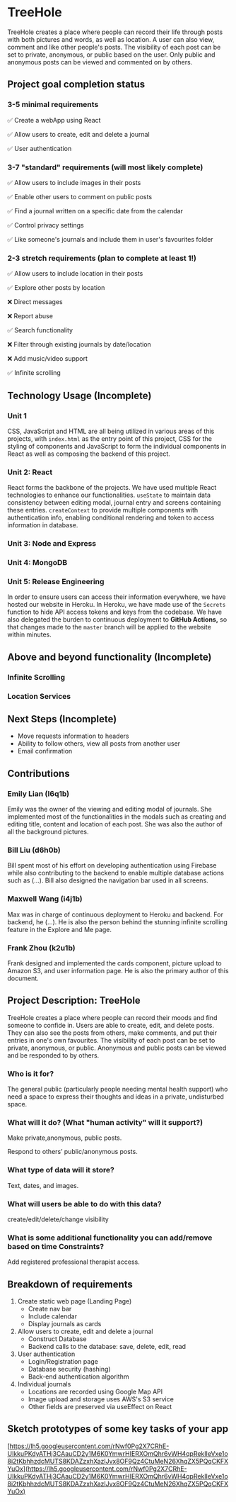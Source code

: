 # TreeHole

TreeHole creates a place where people can record their life through posts with both pictures and words, as well as location. A user can also view, comment and like other people's posts. The visibility of each post can be set to private, anonymous, or public based on the user. Only public and anonymous posts can be viewed and commented on by others.

## Project goal completion status

### 3-5 minimal requirements

 ✅  Create a webApp using React

 ✅  Allow users to create, edit and delete a journal

 ✅  User authentication

### 3-7 "standard" requirements (will most likely complete)

 ✅  Allow users to include images in their posts

 ✅  Enable other users to comment on public posts

 ✅  Find a journal written on a specific date from the calendar

 ✅  Control privacy settings

 ✅  Like someone's journals and include them in user's favourites folder

### 2-3 stretch requirements (plan to complete at least 1!)

 ✅  Allow users to include location in their posts

 ✅  Explore other posts by location

 ❌  Direct messages

 ❌  Report abuse

 ✅  Search functionality

 ❌  Filter through existing journals by date/location

 ❌  Add music/video support

 ✅  Infinite scrolling


## Technology Usage (Incomplete)

### Unit 1

CSS, JavaScript and HTML are all being utilized in various areas of this projects, with `index.html` as the entry point of this project, CSS for the styling of components and JavaScript to form the individual components in React as well as composing the backend of this project. 

### Unit 2: React

React forms the backbone of the projects. We have used multiple React technologies to enhance our functionalities. `useState` to maintain data consistency between editing modal, journal entry and screens containing these entries. `createContext` to provide multiple components with authentication info, enabling conditional rendering and token to access information in database. 

### Unit 3: Node and Express

### Unit 4: MongoDB

### Unit 5: Release Engineering

In order to ensure users can access their information everywhere, we have hosted our website in Heroku. In Heroku, we have made use of the `Secrets` function to hide API access tokens and keys from the codebase. We have also delegated the burden to continuous deployment to **GitHub Actions,** so that changes made to the `master` branch will be applied to the website within minutes.


## Above and beyond functionality (Incomplete)

### Infinite Scrolling

### Location Services


## Next Steps (Incomplete)

- Move requests information to headers
- Ability to follow others, view all posts from another user
- Email confirmation


## Contributions

### Emily Lian (l6q1b)

Emily was the owner of the viewing and editing modal of journals. She implemented most of the functionalities in the modals such as creating and editing title, content and location of each post. She was also the author of all the background pictures.

### Bill Liu (d6h0b)

Bill spent most of his effort on developing authentication using Firebase while also contributing to the backend to enable multiple database actions such as (...). Bill also designed the navigation bar used in all screens.

### Maxwell Wang (i4j1b)

Max was in charge of continuous deployment to Heroku and backend. For backend, he (...). He is also the person behind the stunning infinite scrolling feature in the Explore and Me page.

### Frank Zhou (k2u1b)

Frank designed and implemented the cards component, picture upload to Amazon S3, and user information page. He is also the primary author of this document.


## Project Description: TreeHole

TreeHole creates a place where people can record their moods and find someone to confide in. Users are able to create, edit, and delete posts. They can also see the posts from others, make comments, and put their entries in one's own favourites. The visibility of each post can be set to private, anonymous, or public. Anonymous and public posts can be viewed and be responded to by others.

### Who is it for?

The general public (particularly people needing mental health support) who need a space to express their thoughts and ideas in a private, undisturbed space.

### What will it do? (What "human activity" will it support?)

Make private,anonymous, public posts.

Respond to others’ public/anonymous posts.

### What type of data will it store?

Text, dates, and images.

### What will users be able to do with this data?

create/edit/delete/change visibility

### What is some additional functionality you can add/remove based on time Constraints?

Add registered professional therapist access.


## Breakdown of requirements

1. Create static web page (Landing Page)
    - Create nav bar
    - Include calendar
    - Display journals as cards
2. Allow users to create, edit and delete a journal
    - Construct Database
    - Backend calls to the database: save, delete, edit, read
3. User authentication
    - Login/Registration page
    - Database security (hashing)
    - Back-end authentication algorithm
4. Individual journals
    - Locations are recorded using Google Map API
    - Image upload and storage uses AWS's S3 service
    - Other fields are preserved via useEffect on React


## Sketch prototypes of some key tasks of your app

[https://lh5.googleusercontent.com/rNwf0Pg2X7CRhE-UIkkuPKdyATHj3CAauCD2y1M6K0YmwrHIERXOmQhr6vWH4qpRekIleVxe1o8i2tKbhhzdcMUTS8KDAZzxhXazlJvx8OF9Qz4CtuMeN26XhqZX5PQqCKFXYuOx](https://lh5.googleusercontent.com/rNwf0Pg2X7CRhE-UIkkuPKdyATHj3CAauCD2y1M6K0YmwrHIERXOmQhr6vWH4qpRekIleVxe1o8i2tKbhhzdcMUTS8KDAZzxhXazlJvx8OF9Qz4CtuMeN26XhqZX5PQqCKFXYuOx)
